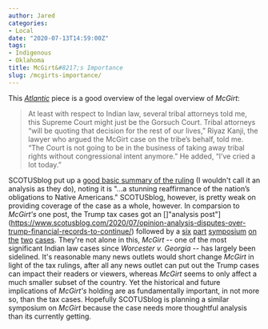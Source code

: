 ```yaml
---
author: Jared
categories:
- Local
date: "2020-07-13T14:59:00Z"
tags:
- Indigenous
- Oklahoma
title: McGirt&#8217;s Importance
slug: /mcgirts-importance/
---
```

This [*Atlantic*](https://www.theatlantic.com/ideas/archive/2020/07/mcgirt-case-historic-win-tribes/614071/) piece is a good overview of the legal overview of *McGirt*:

> At least with respect to Indian law, several tribal attorneys told me, this Supreme Court might just be the Gorsuch Court. Tribal attorneys “will be quoting that decision for the rest of our lives,” Riyaz Kanji, the lawyer who argued the McGirt case on the tribe’s behalf, told me. “The Court is not going to be in the business of taking away tribal rights without congressional intent anymore.” He added, “I’ve cried a lot today.”

SCOTUSblog put up a [good basic summary of the ruling](https://www.scotusblog.com/2020/07/opinion-analysis-justices-toe-hard-line-in-affirming-reservation-status-for-eastern-oklahoma/) (I wouldn't call it an analysis as they do), noting it is "…a stunning reaffirmance of the nation’s obligations to Native Americans." SCOTUSblog, however, is pretty weak on providing coverage of the case as a whole, however. In comparsion to *McGirt's* one post, the Trump tax cases got an []"analysis post"](https://www.scotusblog.com/2020/07/opinion-analysis-disputes-over-trump-financial-records-to-continue/) followed by a [six](https://www.scotusblog.com/2020/07/symposium-a-better-way-to-limit-congress-subpoena-power/) [part](https://www.scotusblog.com/2020/07/symposium-the-trump-subpoena-cases-and-the-search-for-normalcy/) [symposium](https://www.scotusblog.com/2020/07/symposium-a-resounding-rejection-of-trumps-authoritarian-approach-to-the-presidency) [on the](https://www.scotusblog.com/2020/07/symposium-it-must-be-nice-to-have-john-marshall-on-your-side/) [two](https://www.scotusblog.com/2020/07/symposium-channeling-an-old-chief-to-reject-a-new-immunity/) [cases](https://www.scotusblog.com/2020/07/symposium-on-trump-tax-returns-the-latest-battles-may-be-over-but-the-war-rages-on/). They're not alone in this, *McGirt* -- one of the most significant Indian law cases since *Worcester v. Georgia* -- has largely been sidelined. It's reasonable many news outlets would short change *McGirt* in light of the tax rulings, after all any news outlet can put out the Trump cases can impact their readers or viewers, whereas *McGirt* seems to only affect a much smaller subset of the country. Yet the historical and future implications of *McGirt's* holding are as fundamentally important, in not more so, than the tax cases. Hopefully SCOTUSblog is planning a similar symposium on *McGirt* because the case needs more thoughtful analysis than its currently getting.
